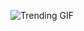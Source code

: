 
<!-- GIF_SECTION -->
![Trending GIF](https://media2.giphy.com/media/v1.Y2lkPThiYjIxNzcydXQybGt0eHVjZWVxbGx5dTNkdnhuOGZ2eThnMGJ2bzRhM2FkNGlxbSZlcD12MV9naWZzX3NlYXJjaCZjdD1n/gmg7s5bBQzlN6/giphy.gif)
<!-- END_GIF_SECTION -->
